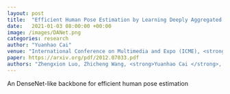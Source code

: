 ```yaml
---
layout: post
title:  "Efficient Human Pose Estimation by Learning Deeply Aggregated Representations"
date:   2021-01-03 08:00:00 +00:00
image: /images/DANet.png
categories: research
author: "Yuanhao Cai"
venue: "International Conference on Multimedia and Expo (ICME), <strong>Oral</strong>"
paper: https://arxiv.org/pdf/2012.07033.pdf
authors: "Zhengxion Luo, Zhicheng Wang, <strong>Yuanhao Cai </strong>, Guan'an Wang, Liang Wang, Yan Huang, ErJin Zhou, Tieniu Tan and Jian Sun"
---
```

An DenseNet-like backbone for efficient human pose estimation